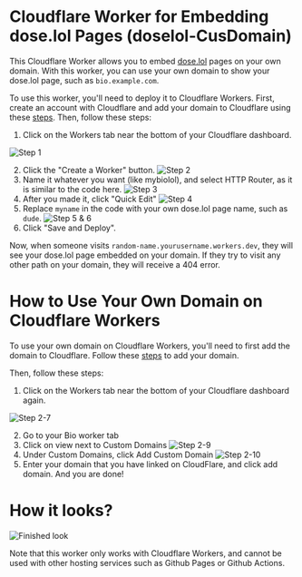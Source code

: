 # Cloudflare Worker for Embedding dose.lol Pages (doselol-CusDomain)

This Cloudflare Worker allows you to embed [dose.lol](https://dose.lol/) pages on your own domain. With this worker, you can use your own domain to show your dose.lol page, such as `bio.example.com`.

To use this worker, you'll need to deploy it to Cloudflare Workers. First, create an account with Cloudflare and add your domain to Cloudflare using these [steps](https://community.cloudflare.com/t/step-1-adding-your-domain-to-cloudflare/64309). Then, follow these steps:

1. Click on the Workers tab near the bottom of your Cloudflare dashboard.

![Step 1](https://cdn.upload.systems/uploads/W4w1U9hz.png)

2. Click the "Create a Worker" button.
![Step 2](https://cdn.upload.systems/uploads/FizWgIF1.png)
3. Name it whatever you want (like mybiolol), and select HTTP Router, as it is similar to the code here.
![Step 3](https://cdn.upload.systems/uploads/nFpnFVb0.png)
4. After you made it, click "Quick Edit"
![Step 4](https://cdn.upload.systems/uploads/yIVUwr4s.png)
5. Replace `myname` in the code with your own dose.lol page name, such as `dude`.
![Step 5 & 6](https://cdn.upload.systems/uploads/sZAxlZk4.png)
6. Click "Save and Deploy".

Now, when someone visits `random-name.yourusername.workers.dev`, they will see your dose.lol page embedded on your domain. If they try to visit any other path on your domain, they will receive a 404 error.

# How to Use Your Own Domain on Cloudflare Workers

To use your own domain on Cloudflare Workers, you'll need to first add the domain to Cloudflare. Follow these [steps](https://community.cloudflare.com/t/step-1-adding-your-domain-to-cloudflare/64309) to add your domain.

Then, follow these steps:

1. Click on the Workers tab near the bottom of your Cloudflare dashboard again.

![Step 2-7](https://cdn.upload.systems/uploads/W4w1U9hz.png)

2. Go to your Bio worker tab
3. Click on view next to Custom Domains
![Step 2-9](https://cdn.upload.systems/uploads/rMCW2YWZ.png)
4. Under Custom Domains, click Add Custom Domain
![Step 2-10](https://cdn.upload.systems/uploads/4aCWOsHy.png)
5. Enter your domain that you have linked on CloudFlare, and click add domain.
And you are done!






# How it looks?
![Finished look](https://cdn.upload.systems/uploads/lTXbQdqX.png)

Note that this worker only works with Cloudflare Workers, and cannot be used with other hosting services such as Github Pages or Github Actions.

